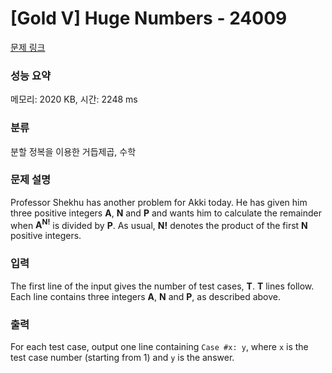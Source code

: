 # [Gold V] Huge Numbers - 24009 

[문제 링크](https://www.acmicpc.net/problem/24009) 

### 성능 요약

메모리: 2020 KB, 시간: 2248 ms

### 분류

분할 정복을 이용한 거듭제곱, 수학

### 문제 설명

<p>Professor Shekhu has another problem for Akki today. He has given him three positive integers <b>A</b>, <b>N</b> and <b>P</b> and wants him to calculate the remainder when <b>A<sup>N!</sup></b> is divided by <b>P</b>. As usual, <b>N!</b> denotes the product of the first <b>N</b> positive integers.</p>

### 입력 

 <p>The first line of the input gives the number of test cases, <b>T</b>. <b>T</b> lines follow. Each line contains three integers <b>A</b>, <b>N</b> and <b>P</b>, as described above.</p>

### 출력 

 <p>For each test case, output one line containing <code>Case #x: y</code>, where <code>x</code> is the test case number (starting from 1) and <code>y</code> is the answer.</p>

